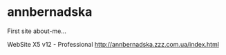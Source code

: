 # annbernadska
First site about-me...

WebSite X5 v12 - Professional
http://annbernadska.zzz.com.ua/index.html
